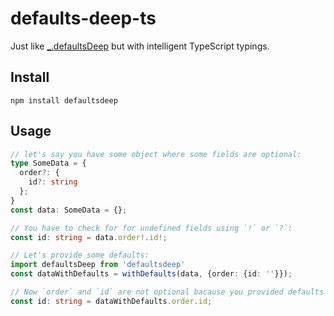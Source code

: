 defaults-deep-ts
================

Just like [\_.defaultsDeep](https://lodash.com/docs/#defaultsDeep) but with intelligent TypeScript typings.

Install
-------

```
npm install defaultsdeep
```

Usage
-----

```ts
// let's say you have some object where some fields are optional:
type SomeData = {
  order?: {
    id?: string
  };
}
const data: SomeData = {};

// You have to check for for undefined fields using `!` or `?`:
const id: string = data.order!.id!;

// Let's provide some defaults:
import defaultsDeep from 'defaultsdeep'
const dataWithDefaults = withDefaults(data, {order: {id: ''}});

// Now `order` and `id` are not optional bacause you provided defaults for them:
const id: string = dataWithDefaults.order.id;
```
